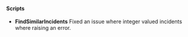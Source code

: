 #### Scripts
- __FindSimilarIncidents__
Fixed an issue where integer valued incidents where raising an error.
